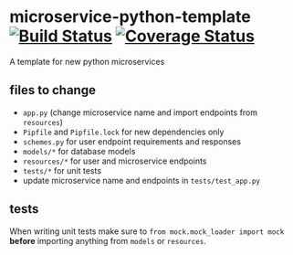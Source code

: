 <!-- change microservice name and links in badges -->
<!-- also you need to enable the new repository on coveralls.io -->
# microservice-python-template [![Build Status](https://travis-ci.com/cryptic-game/microservice-python-template.svg?branch=master)](https://travis-ci.com/cryptic-game/microservice-python-template) [![Coverage Status](https://coveralls.io/repos/github/cryptic-game/microservice-python-template/badge.svg?branch=master)](https://coveralls.io/github/cryptic-game/microservice-python-template?branch=master)

A template for new python microservices

## files to change
 - `app.py` (change microservice name and import endpoints from `resources`)
 - `Pipfile` and `Pipfile.lock` for new dependencies only
 - `schemes.py` for user endpoint requirements and responses
 - `models/*` for database models
 - `resources/*` for user and microservice endpoints
 - `tests/*` for unit tests
 - update microservice name and endpoints in `tests/test_app.py` 

## tests
When writing unit tests make sure to `from mock.mock_loader import mock` **before** importing anything from `models` or `resources`.

